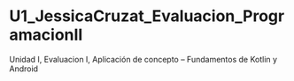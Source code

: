 # U1_JessicaCruzat_Evaluacion_ProgramacionII
Unidad I, Evaluacion I, Aplicación de concepto – Fundamentos de Kotlin y Android
